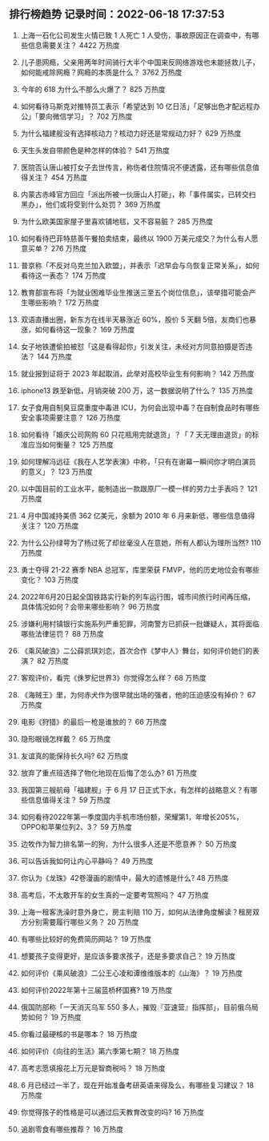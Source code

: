 
## 排行榜趋势 记录时间：2022-06-18 17:37:53
  
  1. 上海一石化公司发生火情已致 1 人死亡 1 人受伤，事故原因正在调查中，有哪些信息需要关注？ 4422 万热度
    
  2. 儿子患网瘾，父亲用两年时间骑行大半个中国来反网络游戏也未能拯救儿子，如何能戒除网瘾？网瘾的本质是什么？ 3762 万热度
    
  3. 今年的 618 为什么不那么火爆了？ 825 万热度
    
  4. 如何看待马斯克对推特员工表示「希望达到 10 亿日活」「足够出色才配远程办公」「要向微信学习」？ 702 万热度
    
  5. 为什么福建舰没有选择核动力？核动力好还是常规动力好？ 629 万热度
    
  6. 天生头发自带颜色是种怎样的体验？ 541 万热度
    
  7. 医院否认唐山被打女子去世传言，称伤者住院情况不便透露，还有哪些信息值得关注？ 454 万热度
    
  8. 内蒙古赤峰官方回应「派出所被一伙唐山人打砸」，称「事件属实，已转交扫黑办」，他们或将受到什么处罚？ 369 万热度
    
  9. 为什么欧美国家屋子里喜欢铺地毯，又不容易脏？ 285 万热度
    
  10. 如何看待巴菲特慈善午餐拍卖结束，最终以 1900 万美元成交？为什么有人愿意买单？ 276 万热度
    
  11. 普京称「不反对乌克兰加入欧盟」，并表示「迟早会与乌恢复正常关系」，如何看待这一表态？ 174 万热度
    
  12. 教育部宣布将「为就业困难毕业生推送三至五个岗位信息」，该举措可能会产生哪些影响？ 172 万热度
    
  13. 双语直播出圈，新东方在线半天暴涨近 60%，股价 5 天翻 5倍，友商们也暴涨，如何看待这一现象？ 169 万热度
    
  14. 女子地铁遭偷拍被怼「这是看得起你」引发关注，未经对方同意拍摄是否违法？ 144 万热度
    
  15. 就业报到证将于 2023 年起取消，此举对高校毕业生有何影响？ 142 万热度
    
  16. iphone13 跌至新低，月销突破 200  万，这一数据说明了什么？ 135 万热度
    
  17. 女子食用自制臭豆腐重度中毒进 ICU，为何会出现中毒？在自制食品时有哪些安全事项需要注意？ 126 万热度
    
  18. 如何看待「婚庆公司网购 60 只花瓶用完就退货」？「 7 天无理由退货」的标准应当如何衡量？ 125 万热度
    
  19. 如何理解冯远征《我在人艺学表演》中称，「只有在谢幕一瞬间你才明白演员的意义」？ 123 万热度
    
  20. 以中国目前的工业水平，能制造出一款跟原厂一模一样的劳力士手表吗？ 121 万热度
    
  21. 4 月中国减持美债 362 亿美元，余额为 2010 年 6 月来新低，哪些信息值得关注？ 120 万热度
    
  22. 为什么公孙绿萼为了杨过死了却丝毫没人在意她，所有人都认为理所当然? 110 万热度
    
  23. 勇士夺得 21-22 赛季 NBA 总冠军，库里荣获 FMVP，他的历史地位会有哪些变化？ 103 万热度
    
  24. 2022年6月20日起全国铁路实行新的列车运行图，城市间旅行时间再压缩，具体情况如何？会带来哪些影响？ 96 万热度
    
  25. 涉嫌利用村镇银行实施系列严重犯罪，河南警方已抓获一批嫌疑人，其将面临哪些法律惩罚？ 88 万热度
    
  26. 《乘风破浪》二公薛凯琪刘恋，首次合作《梦中人》舞台，如何评价她们的表演？ 82 万热度
    
  27. 客观评价，看完《侏罗纪世界3》你觉得怎么样？ 68 万热度
    
  28. 《海贼王》里，为何赤犬作为很早就出场的强者，他的压迫感没有掉价？ 67 万热度
    
  29. 电影《狩猎》的最后一枪是谁放的？ 66 万热度
    
  30. 隐形眼镜怎样戴？ 65 万热度
    
  31. 友谊真的能保持长久吗? 62 万热度
    
  32. 放弃了重点班选择了物化地现在后悔了怎么办? 61 万热度
    
  33. 我国第三艘航母「福建舰」于 6 月 17 日正式下水，有怎样的战略意义？有哪些信息值得关注？ 59 万热度
    
  34. 如何看待2022年第一季度国内手机市场份额，荣耀第1，年增长205%，OPPO和苹果位列2、3？ 59 万热度
    
  35. 边牧作为智力排名第一的狗，为什么很多人还是不愿意养？ 50 万热度
    
  36. 可以告诉我如何让内心平静吗？ 49 万热度
    
  37. 你认为《龙珠》42卷漫画的剧情中，最大的遗憾是什么? 48 万热度
    
  38. 高考后，不太敢开车的女生真的一定要考驾照吗？ 47 万热度
    
  39. 上海一租客洗澡时意外身亡，房主判赔 110 万，如何从法律角度解读？租房双方分别需要履行哪些义务？ 20 万热度
    
  40. 有哪些比较好的免费简历网站？ 19 万热度
    
  41. 想要孩子变得更好，是应该多要求孩子，还是多要求自己？ 19 万热度
    
  42. 如何评价《乘风破浪》二公王心凌和谭维维版本的《山海》？ 19 万热度
    
  43. 如何评价2022年第十三届蓝桥杯国赛? 19 万热度
    
  44. 俄国防部称「一天消灭乌军 550 多人，摧毁『亚速营』指挥部」，目前俄乌局势如何？ 19 万热度
    
  45. 你看过最硬核的书是哪本？ 18 万热度
    
  46. 如何评价《向往的生活》第六季第七期？ 18 万热度
    
  47. 高考志愿填报花上万元是智商税吗？ 18 万热度
    
  48. 6 月已经过一半了，现在开始准备考研英语来得及么，有哪些复习建议？ 18 万热度
    
  49. 你觉得孩子的性格是可以通过后天教育改变的吗? 16 万热度
    
  50. 追剧零食有哪些推荐？ 16 万热度
    